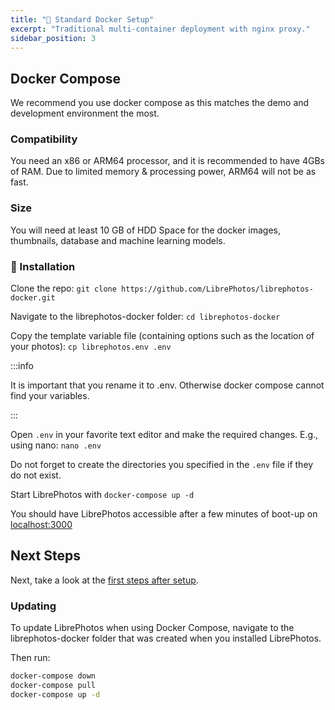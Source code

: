 ```yaml
---
title: "🐋 Standard Docker Setup"
excerpt: "Traditional multi-container deployment with nginx proxy."
sidebar_position: 3
---
```


## Docker Compose

We recommend you use docker compose as this matches the demo and development environment the most.

### Compatibility

You need an x86 or ARM64 processor, and it is recommended to have 4GBs of RAM. Due to limited memory & processing power, ARM64 will not be as fast.

### Size

You will need at least 10 GB of HDD Space for the docker images, thumbnails, database and machine learning models.

### 🚀 Installation

Clone the repo: `git clone https://github.com/LibrePhotos/librephotos-docker.git`

Navigate to the librephotos-docker folder: `cd librephotos-docker`

Copy the template variable file (containing options such as the location of your photos): `cp librephotos.env .env`

:::info

It is important that you rename it to .env. Otherwise docker compose cannot find your variables.

:::

Open `.env` in your favorite text editor and make the required changes. E.g., using nano: `nano .env`

Do not forget to create the directories you specified in the `.env` file if they do not exist.

Start LibrePhotos with `docker-compose up -d`

You should have LibrePhotos accessible after a few minutes of boot-up on [localhost:3000](http://localhost:3000)

## Next Steps

Next, take a look at the [first steps after setup](../user-guide/first-steps.md).

### Updating

To update LibrePhotos when using Docker Compose, navigate to the librephotos-docker folder that was created when you installed LibrePhotos.

Then run:

```sh
docker-compose down
docker-compose pull
docker-compose up -d
```
